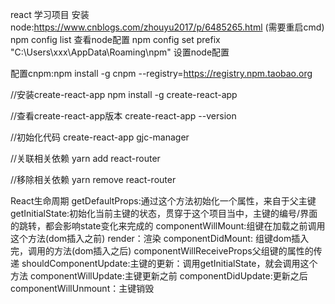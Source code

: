 react 学习项目
安装node:https://www.cnblogs.com/zhouyu2017/p/6485265.html (需要重启cmd)
npm config list 查看node配置
npm config set prefix "C:\Users\xxx\AppData\Roaming\npm" 设置node配置

配置cnpm:npm install -g cnpm --registry=https://registry.npm.taobao.org

//安装create-react-app
npm install -g create-react-app

//查看create-react-app版本
create-react-app --version

//初始化代码
create-react-app gjc-manager

//关联相关依赖
yarn add react-router

//移除相关依赖
yarn remove react-router

React生命周期
getDefaultProps:通过这个方法初始化一个属性，来自于父主键
getInitialState:初始化当前主键的状态，贯穿于这个项目当中，主键的编号/界面的跳转，都会影响state变化来完成的
componentWillMount:组键在加载之前调用这个方法(dom插入之前)
render：渲染
componentDidMount: 组键dom插入完，调用的方法(dom插入之后)
componentWillReceiveProps父组键的属性的传递
shouldComponentUpdate:主键的更新：调用getInitialState，就会调用这个方法
componentWillUpdate:主键更新之前
componentDidUpdate:更新之后
componentWillUnmount：主键销毁


